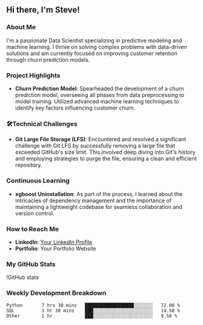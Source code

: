 ## Hi there, I'm Steve!

### About Me
I'm a passionate Data Scientist specializing in predictive modeling and machine learning. I thrive on solving complex problems with data-driven solutions and am currently focused on improving customer retention through churn prediction models.

### Project Highlights
- **Churn Prediction Model**: Spearheaded the development of a churn prediction model, overseeing all phases from data preprocessing to model training. Utilized advanced machine learning techniques to identify key factors influencing customer churn.

### 🛠Technical Challenges
- **Git Large File Storage (LFS)**: Encountered and resolved a significant challenge with Git LFS by successfully removing a large file that exceeded GitHub's size limit. This involved deep diving into Git's history and employing strategies to purge the file, ensuring a clean and efficient repository.

### Continuous Learning
- **xgboost Uninstallation**: As part of the process, I learned about the intricacies of dependency management and the importance of maintaining a lightweight codebase for seamless collaboration and version control.

### How to Reach Me
- **LinkedIn**: [Your LinkedIn Profile](https://www.linkedin.com/in/)
- **Portfolio**: Your Portfolio Website

### My GitHub Stats
!GitHub stats

### Weekly Development Breakdown
<!--START_SECTION:waka-->
```text
Python       7 hrs 30 mins   ██████████████████░░░░░░░   72.00 %
SQL          1 hr 30 mins    ███░░░░░░░░░░░░░░░░░░░░░░   14.50 %
Other        1 hr            ███░░░░░░░░░░░░░░░░░░░░░░   9.50 %
